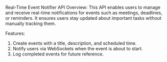 Real-Time Event Notifier API
Overview:
This API enables users to manage and receive real-time notifications for events such as meetings,
deadlines, or reminders. It ensures users stay updated about important tasks without manually tracking
them.

Features:
1. Create events with a title, description, and scheduled time.
2. Notify users via WebSockets when the event is about to start.
3. Log completed events for future reference.

